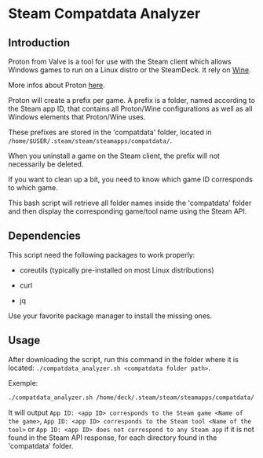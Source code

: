 # Steam Compatdata Analyzer

## Introduction

Proton from Valve is a tool for use with the Steam client which allows Windows games to run on a Linux distro or the SteamDeck. It rely on [Wine](https://www.winehq.org/).

More infos about Proton [here](https://github.com/ValveSoftware/Proton).

Proton will create a prefix per game. A prefix is a folder, named according to the Steam app ID, that contains all Proton/Wine configurations as well as all Windows elements that Proton/Wine uses.

These prefixes are stored in the 'compatdata' folder, located in `/home/$USER/.steam/steam/steamapps/compatdata/`.

When you uninstall a game on the Steam client, the prefix will not necessarily be deleted.

If you want to clean up a bit, you need to know which game ID corresponds to which game.

This bash script will retrieve all folder names inside the 'compatdata' folder and then display the corresponding game/tool name using the Steam API.

## Dependencies

This script need the following packages to work properly:

-   coreutils (typically pre-installed on most Linux distributions)

-   curl

-   jq

Use your favorite package manager to install the missing ones.

## Usage

After downloading the script, run this command in the folder where it is located: `./compatdata_analyzer.sh <compatdata folder path>`.

Exemple:

```bash
./compatdata_analyzer.sh /home/deck/.steam/steam/steamapps/compatdata/
```

It will output `App ID: <app ID> corresponds to the Steam game <Name of the game>`, `App ID: <app ID> corresponds to the Steam tool <Name of the tool>` or `App ID: <app ID> does not correspond to any Steam app` if it is not found in the Steam API response, for each directory found in the 'compatdata' folder.
